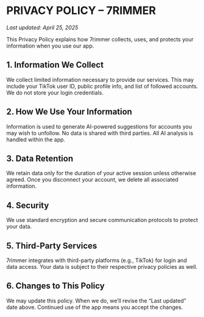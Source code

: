 # PRIVACY POLICY – 7RIMMER
_Last updated: April 25, 2025_

This Privacy Policy explains how 7rimmer collects, uses, and protects your information when you use our app.

## 1. Information We Collect
We collect limited information necessary to provide our services. This may include your TikTok user ID, public profile info, and list of followed accounts. We do not store your login credentials.

## 2. How We Use Your Information
Information is used to generate AI-powered suggestions for accounts you may wish to unfollow. No data is shared with third parties. All AI analysis is handled within the app.

## 3. Data Retention
We retain data only for the duration of your active session unless otherwise agreed. Once you disconnect your account, we delete all associated information.

## 4. Security
We use standard encryption and secure communication protocols to protect your data.

## 5. Third-Party Services
7rimmer integrates with third-party platforms (e.g., TikTok) for login and data access. Your data is subject to their respective privacy policies as well.

## 6. Changes to This Policy
We may update this policy. When we do, we’ll revise the “Last updated” date above. Continued use of the app means you accept the changes.